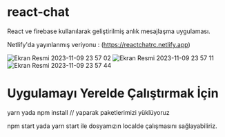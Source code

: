 # react-chat

React ve firebase kullanılarak geliştirilmiş anlık mesajlaşma uygulaması. 

Netlify'da yayınlanmış veriyonu : (https://reactchatrc.netlify.app)

![Ekran Resmi 2023-11-09 23 57 02](https://github.com/Harhat18/react-chat/assets/111196660/3d67f9cf-fee6-427f-82c1-4974f5161033)
![Ekran Resmi 2023-11-09 23 57 11](https://github.com/Harhat18/react-chat/assets/111196660/1be57689-55c5-425f-a457-6041e48ae4c7)
![Ekran Resmi 2023-11-09 23 57 44](https://github.com/Harhat18/react-chat/assets/111196660/1f993ebd-b0e5-452f-a450-ed64f5f8693c)



# Uygulamayı Yerelde Çalıştırmak İçin

yarn 
yada
npm install // yaparak paketlerimizi yüklüyoruz

npm start 
yada 
yarn start ile dosyamızın localde çalışmasını sağlayabiliriz.

